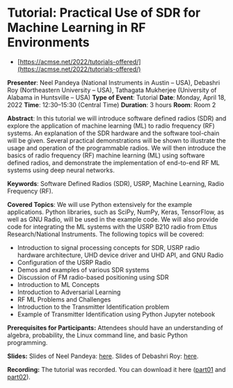 # Tutorial: Practical Use of SDR for Machine Learning in RF Environments

-   [https://acmse.net/2022/tutorials-offered/](https://acmse.net/2022/tutorials-offered/)

**Presenter**: Neel Pandeya (National Instruments in Austin – USA), Debashri Roy (Northeastern University – USA), Tathagata Mukherjee (University of Alabama in Huntsville – USA)
**Type of Event**: Tutorial
**Date**: Monday, April 18, 2022
**Time**: 12:30–15:30 (Central Time)
**Duration**: 3 hours
**Room**: Room 2

**Abstract**:
In this tutorial we will introduce software defined radios (SDR) and explore the application of machine learning (ML) to radio frequency (RF) systems. An explanation of the SDR hardware and the software tool-chain will be given. Several practical demonstrations will be shown to illustrate the usage and operation of the programmable radios. We will then introduce the basics of radio frequency (RF) machine learning (ML) using software defined radios, and demonstrate the implementation of end-to-end RF ML systems using deep neural networks.

**Keywords**:
Software Defined Radios (SDR), USRP, Machine Learning, Radio Frequency (RF).

**Covered Topics**:
We will use Python extensively for the example applications. Python libraries, such as SciPy, NumPy, Keras, TensorFlow, as well as GNU Radio, will be used in the example code. We will also provide code for integrating the ML systems with the USRP B210 radio from Ettus Research/National Instruments. The following topics will be covered:

-   Introduction to signal processing concepts for SDR, USRP radio hardware architecture, UHD device driver and UHD API, and GNU Radio
-   Configuration of the USRP Radio
-   Demos and examples of various SDR systems
-   Discussion of FM radio-based positioning using SDR
-   Introduction to ML Concepts
-   Introduction to Adversarial Learning
-   RF ML Problems and Challenges
-   Introduction to the Transmitter Identification problem
-   Example of Transmitter Identification using Python Jupyter notebook

**Prerequisites for Participants:**
Attendees should have an understanding of algebra, probability, the Linux command line, and basic Python programming.

**Slides:**
Slides of Neel Pandeya: [here](https://beatlesm.s3.us-west-1.amazonaws.com/ACMSE2022/tutorial_practical-use-of-sdr-for-machine-learning-in-rf-environments/ACMSE2022-Tutorial1-Slides-Neel.pdf).
Slides of Debashri Roy: [here](https://beatlesm.s3.us-west-1.amazonaws.com/ACMSE2022/tutorial_practical-use-of-sdr-for-machine-learning-in-rf-environments/ACMSE2022-Tutorial1-Slides-Debashri.pdf).

**Recording:**
The tutorial was recorded. You can download it here ([part01](https://beatlesm.s3.us-west-1.amazonaws.com/ACMSE2022/tutorial_practical-use-of-sdr-for-machine-learning-in-rf-environments/ACMSE2022-Tutorial1-Part01.mp4) and [part02](https://beatlesm.s3.us-west-1.amazonaws.com/ACMSE2022/tutorial_practical-use-of-sdr-for-machine-learning-in-rf-environments/ACMSE2022-Tutorial1-Part02.mp4)).
